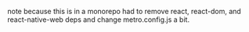note because this is in a monorepo had to remove react, react-dom, and
react-native-web deps and change metro.config.js a bit.
